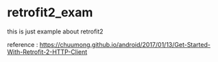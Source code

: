 # retrofit2_exam
this is just example about retrofit2

reference : https://chuumong.github.io/android/2017/01/13/Get-Started-With-Retrofit-2-HTTP-Client
